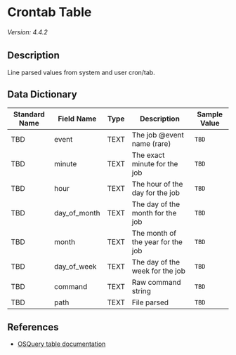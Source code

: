 # Crontab Table
###### Version: 4.4.2

## Description
Line parsed values from system and user cron/tab.

## Data Dictionary
|Standard Name|Field Name|Type|Description|Sample Value|
|---|---|---|---|---|
|TBD|event|TEXT|The job @event name (rare)|`TBD`|
|TBD|minute|TEXT|The exact minute for the job|`TBD`|
|TBD|hour|TEXT|The hour of the day for the job|`TBD`|
|TBD|day_of_month|TEXT|The day of the month for the job|`TBD`|
|TBD|month|TEXT|The month of the year for the job|`TBD`|
|TBD|day_of_week|TEXT|The day of the week for the job|`TBD`|
|TBD|command|TEXT|Raw command string|`TBD`|
|TBD|path|TEXT|File parsed|`TBD`|

## References
* [OSQuery table documentation](https://osquery.io/schema/current#crontab)
